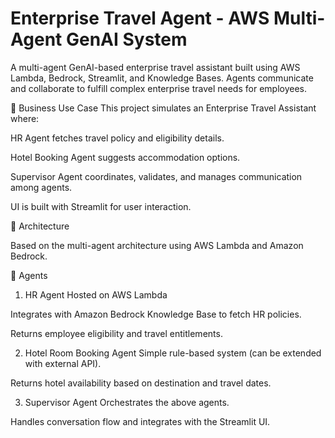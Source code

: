 # Enterprise Travel Agent - AWS Multi-Agent GenAI System
A multi-agent GenAI-based enterprise travel assistant built using AWS Lambda, Bedrock, Streamlit, and Knowledge Bases. Agents communicate and collaborate to fulfill complex enterprise travel needs for employees.

📌 Business Use Case
This project simulates an Enterprise Travel Assistant where:

HR Agent fetches travel policy and eligibility details.

Hotel Booking Agent suggests accommodation options.

Supervisor Agent coordinates, validates, and manages communication among agents.

UI is built with Streamlit for user interaction.

🧠 Architecture

Based on the multi-agent architecture using AWS Lambda and Amazon Bedrock.

🤖 Agents
1. HR Agent
Hosted on AWS Lambda

Integrates with Amazon Bedrock Knowledge Base to fetch HR policies.

Returns employee eligibility and travel entitlements.

2. Hotel Room Booking Agent
Simple rule-based system (can be extended with external API).

Returns hotel availability based on destination and travel dates.

3. Supervisor Agent
Orchestrates the above agents.

Handles conversation flow and integrates with the Streamlit UI.
